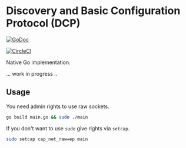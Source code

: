 
# Discovery and Basic Configuration Protocol (DCP)

[![GoDoc](https://godoc.org/github.com/zemirco/dcp?status.svg)](https://godoc.org/github.com/zemirco/dcp)

[![CircleCI](https://circleci.com/gh/zemirco/dcp.svg?style=svg)](https://circleci.com/gh/zemirco/dcp)

Native Go implementation.

... work in progress ..

## Usage

You need admin rights to use raw sockets.

```sh
go build main.go && sudo ./main
```

If you don't want to use `sudo` give rights via `setcap`.

```sh
sudo setcap cap_net_raw=ep main
```
